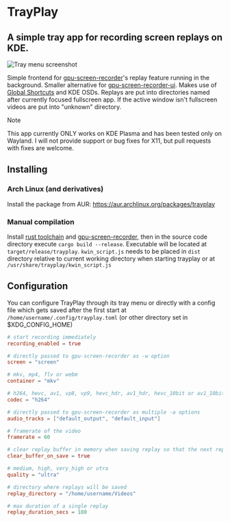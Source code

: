 # TrayPlay
## A simple tray app for recording screen replays on KDE.
![Tray menu screenshot](preview.png)

Simple frontend for [gpu-screen-recorder](https://git.dec05eba.com/gpu-screen-recorder/about)'s replay feature running in the background. Smaller alternative for [gpu-screen-recorder-ui](https://git.dec05eba.com/gpu-screen-recorder-ui/about/). Makes use of [Global Shortcuts](https://flatpak.github.io/xdg-desktop-portal/docs/doc-org.freedesktop.portal.GlobalShortcuts.html) and KDE OSDs. Replays are put into directories named after currently focused fullscreen app. If the active window isn't fullscreen videos are put into "unknown" directory.

> [!NOTE]
> This app currently ONLY works on KDE Plasma and has been tested only on Wayland. I will not provide support or bug fixes for X11, but pull requests with fixes are welcome.

## Installing
### Arch Linux (and derivatives)
Install the package from AUR: https://aur.archlinux.org/packages/trayplay
### Manual compilation
Install [rust toolchain](https://www.rust-lang.org/tools/install) and [gpu-screen-recorder](https://git.dec05eba.com/gpu-screen-recorder/about/#:~:text=games.-,Installation), then in the source code directory execute `cargo build --release`. Executable will be located at `target/release/trayplay`. `kwin_script.js` needs to be placed in `dist` directory relative to current working directory when starting trayplay or at `/usr/share/trayplay/kwin_script.js`

## Configuration
You can configure TrayPlay through its tray menu or directly with a config file which gets saved after the first start at `/home/username/.config/trayplay.toml` (or other directory set in $XDG_CONFIG_HOME)

```toml
# start recording immediately
recording_enabled = true

# directly passed to gpu-screen-recorder as -w option
screen = "screen"

# mkv, mp4, flv or webm
container = "mkv"

# h264, hevc, av1, vp8, vp9, hevc_hdr, av1_hdr, hevc_10bit or av1_10bit
codec = "h264"

# directly passed to gpu-screen-recorder as multiple -a options
audio_tracks = ["default_output", "default_input"]

# framerate of the video
framerate = 60

# clear replay buffer in memory when saving replay so that the next replay doesn't "overlap" with the previous one
clear_buffer_on_save = true

# medium, high, very_high or utra
quality = "ultra"

# directory where replays will be saved
replay_directory = "/home/username/Videos"

# max duration of a single replay
replay_duration_secs = 180
```
